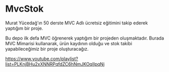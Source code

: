 # MvcStok
Murat Yücedağ'ın 50 derste MVC Adlı ücretsiz eğitimini takip ederek yaptığım bir proje.

Bu depo ilk defa MVC öğrenerek yaptığım bir projeden oluşmaktadır.
Burada MVC Mimarisi kullanarak, ürün kaydının olduğu ve stok takibi yapabileceğimiz bir proje oluşturacağız. 

https://www.youtube.com/playlist?list=PLKnjBHu2xXNNRPqfdZC6hNmJKOqIIpqNj
